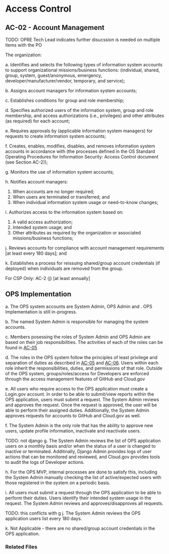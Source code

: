 # Access Control
## AC-02 - Account Management
TODO: OPRE Tech Lead indicates further disucssion is needed on multiple items with the PO

The organization:

a. Identifies and selects the following types of information system accounts to support organizational missions/business functions: (individual, shared, group, system, guest/anonymous, emergency, developer/manufacturer/vendor, temporary, and service);

b. Assigns account managers for information system accounts;

c. Establishes conditions for group and role membership;

d. Specifies authorized users of the information system, group and role membership, and access authorizations (i.e., privileges) and other attributes (as required) for each account;

e. Requires approvals by (applicable information system managers) for requests to create information system accounts;

f. Creates, enables, modifies, disables, and removes information system accounts in accordance with (the processes defined in the OS Standard Operating Procedures for Information Security: Access Control document (see Section AC-2));

g. Monitors the use of information system accounts;

h. Notifies account managers:

   1. When accounts are no longer required;
   2. When users are terminated or transferred; and
   3. When individual information system usage or need-to-know changes;

i. Authorizes access to the information system based on:

   1. A valid access authorization;
   2. Intended system usage; and
   3. Other attributes as required by the organization or associated missions/business functions;

j. Reviews accounts for compliance with account management requirements [at least every 180 days]; and

k. Establishes a process for reissuing shared/group account credentials (if deployed) when individuals are removed from the group.

For CSP Only: AC-2 (j) [at least annually]

## OPS Implementation
a. The OPS system accounts are System Admin, OPS Admin and <system account>.  OPS Implementation is still in-progress.

b. The named System Admin is responsible for managing the system accounts.

c. Members posessing the roles of System Admin and OPS Admin are based on their job responsibilities.  The activities of each of the roles can be found in [AC-05](../ac-5/index.md)

d. The roles in the OPS system follow the principles of least privilege and separation of duties as described in [AC-05](../ac-5/index.md) and [AC-06](../ac-6/index.md).  Users within each role inherit the responsibilities, duties, and permissions of that role.  Outside of the OPS system, groups/roles/access for Developers are enforced through the access management features of GitHub and Cloud.gov

e. All users who require access to the OPS application must create a Login.gov account.  In order to be able to submit/view reports within the OPS application, users must submit a request.  The System Admin reviews and approves the request.  Once the request is approved, the user will be able to perform their assigned duties.  Additionally, the System Admin approves requests for accounts to GitHub and Cloud.gov as well.

f. The System Admin is the only role that has the ability to approve new users, update profile information, inactivate and reactivate users.

TODO: not django
g. The System Admin reviews the list of OPS application users on a monthly basis and/or when the status of a user is changed to inactive or terminated.  Additinally, Django Admin provides logs of user actions that can be monitored and reviewed, and Cloud.gov provides tools to audit the logs of Developer actions.

h. For the OPS MVP, internal processes are done to satisfy this, including the System Admin manually checking the list of active/expected users with those registered in the system on a periodic basis.

i. All users must submit a request through the OPS application to be able to perform their duties.  Users identify their intended system usage in the request.  The System Admin reviews and approves/disapproves all requests.

TODO: this conflicts with g
j. The System Admin reviews the OPS application users list every 180 days.

k. Not Applicable - there are no shared/group account credentials in the OPS application.

### Related Files
